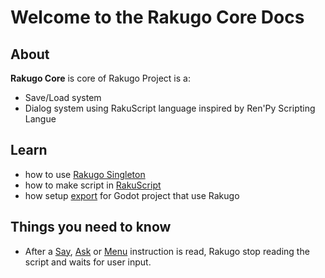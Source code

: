 # Welcome to the Rakugo Core Docs

## About

**Rakugo Core** is core of Rakugo Project is a:

- Save/Load system
- Dialog system using RakuScript language inspired by Ren'Py Scripting Langue

## Learn

- how to use [Rakugo Singleton]
- how to make script in [RakuScript]
- how setup [export] for Godot project that use Rakugo

## Things you need to know

- After a [Say], [Ask] or [Menu] instruction is read,
 Rakugo stop reading the script and waits for user input.


[Rakugo Singleton]: rakugo_singleton.md
[RakuScript]: rakuscript.md
[export]: export.md
[Say]: rakuscript.md#say
[Ask]: rakuscript.md#ask
[Menu]: rakuscript.md#menu